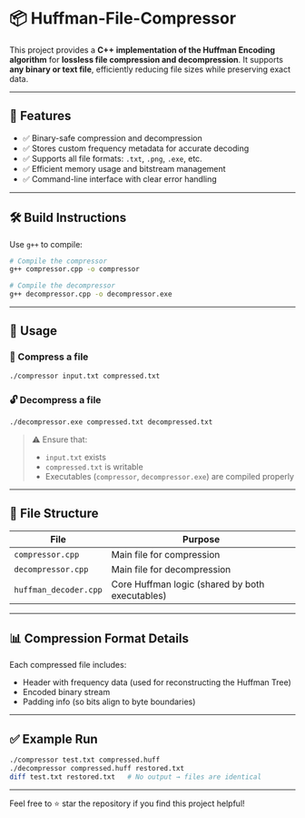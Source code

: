 # 📦 Huffman-File-Compressor

This project provides a **C++ implementation of the Huffman Encoding algorithm** for **lossless file compression and decompression**. It supports **any binary or text file**, efficiently reducing file sizes while preserving exact data.

---

## 🧠 Features

- ✅ Binary-safe compression and decompression
- ✅ Stores custom frequency metadata for accurate decoding
- ✅ Supports all file formats: `.txt`, `.png`, `.exe`, etc.
- ✅ Efficient memory usage and bitstream management
- ✅ Command-line interface with clear error handling

---

## 🛠️ Build Instructions

Use `g++` to compile:

```bash
# Compile the compressor
g++ compressor.cpp -o compressor

# Compile the decompressor
g++ decompressor.cpp -o decompressor.exe
```

---

## 🚀 Usage

### 🔐 Compress a file

```bash
./compressor input.txt compressed.txt
```

### 🔓 Decompress a file

```bash
./decompressor.exe compressed.txt decompressed.txt
```

> ⚠️ Ensure that:
> - `input.txt` exists
> - `compressed.txt` is writable
> - Executables (`compressor`, `decompressor.exe`) are compiled properly

---

## 📂 File Structure

| File                  | Purpose                                           |
|-----------------------|---------------------------------------------------|
| `compressor.cpp`      | Main file for compression                        |
| `decompressor.cpp`    | Main file for decompression                      |
| `huffman_decoder.cpp` | Core Huffman logic (shared by both executables)  |

---

## 📊 Compression Format Details

Each compressed file includes:
- Header with frequency data (used for reconstructing the Huffman Tree)
- Encoded binary stream
- Padding info (so bits align to byte boundaries)

---

## ✅ Example Run

```bash
./compressor test.txt compressed.huff
./decompressor compressed.huff restored.txt
diff test.txt restored.txt   # No output → files are identical
```

---





Feel free to ⭐ star the repository if you find this project helpful!
